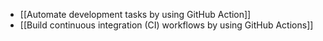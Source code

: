 - [[Automate development tasks by using GitHub Action]]
- [[Build continuous integration (CI) workflows by using GitHub Actions]]